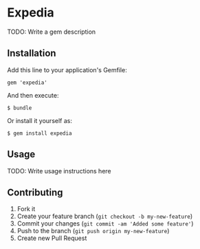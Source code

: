 # Expedia

TODO: Write a gem description

## Installation

Add this line to your application's Gemfile:

    gem 'expedia'

And then execute:

    $ bundle

Or install it yourself as:

    $ gem install expedia

## Usage

TODO: Write usage instructions here

## Contributing

1. Fork it
2. Create your feature branch (`git checkout -b my-new-feature`)
3. Commit your changes (`git commit -am 'Added some feature'`)
4. Push to the branch (`git push origin my-new-feature`)
5. Create new Pull Request
